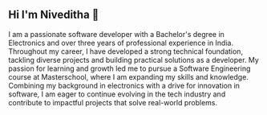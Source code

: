 ## Hi I'm Niveditha 👋

I am a passionate software developer with a Bachelor's degree in Electronics and over three years of professional experience in India. Throughout my career, I have developed a strong technical foundation, tackling diverse projects and building practical solutions as a developer. My passion for learning and growth led me to pursue a Software Engineering course at Masterschool, where I am expanding my skills and knowledge. Combining my background in electronics with a drive for innovation in software, I am eager to continue evolving in the tech industry and contribute to impactful projects that solve real-world problems.

